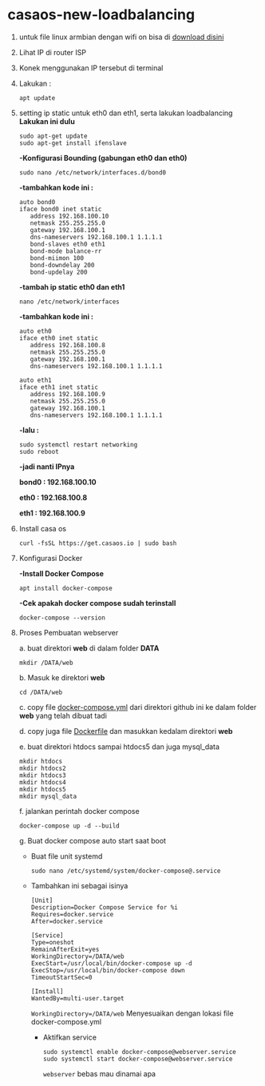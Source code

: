 # casaos-new-loadbalancing

1. untuk file linux armbian dengan wifi on bisa di [download disini](https://www.mediafire.com/file/2ywqxi302gzrp2i/Armbian_21.08.1_Amlogic-GXL_bullseye_current_5.10.60.img.xz/file)
2. Lihat IP di router ISP
3. Konek menggunakan IP tersebut di terminal
4. Lakukan :

       apt update
5. setting ip static untuk eth0 dan eth1, serta lakukan loadbalancing
   __Lakukan ini dulu__

       sudo apt-get update
       sudo apt-get install ifenslave


   __-Konfigurasi Bounding (gabungan eth0 dan eth0)__
   
       sudo nano /etc/network/interfaces.d/bond0
   
     __-tambahkan kode ini :__

       auto bond0
       iface bond0 inet static
          address 192.168.100.10
          netmask 255.255.255.0
          gateway 192.168.100.1
          dns-nameservers 192.168.100.1 1.1.1.1
          bond-slaves eth0 eth1
          bond-mode balance-rr
          bond-miimon 100
          bond-downdelay 200
          bond-updelay 200


     __-tambah ip static eth0 dan eth1__

       nano /etc/network/interfaces
   
     __-tambahkan kode ini :__
   
       auto eth0
       iface eth0 inet static
          address 192.168.100.8
          netmask 255.255.255.0
          gateway 192.168.100.1
          dns-nameservers 192.168.100.1 1.1.1.1
   
       auto eth1
       iface eth1 inet static
          address 192.168.100.9
          netmask 255.255.255.0
          gateway 192.168.100.1
          dns-nameservers 192.168.100.1 1.1.1.1
   
      __-lalu :__

       sudo systemctl restart networking
       sudo reboot

     __-jadi nanti IPnya__

   **bond0 : 192.168.100.10**
   
   **eth0 : 192.168.100.8**
   
   **eth1 : 192.168.100.9**


8. Install casa os
   
       curl -fsSL https://get.casaos.io | sudo bash
9. Konfigurasi Docker
   
   **-Install Docker Compose**

       apt install docker-compose
   **-Cek apakah docker compose sudah terinstall**

       docker-compose --version
10. Proses Pembuatan webserver
    
    a. buat direktori **web** di dalam folder **DATA**

        mkdir /DATA/web
    b. Masuk ke direktori **web**

        cd /DATA/web
    c. copy file [docker-compose.yml](https://github.com/destiowahyu/casaos-new-loadbalancing/blob/main/docker-compose.yml) dari direktori github ini ke dalam folder **web** yang telah dibuat tadi

    d. copy juga file [Dockerfile](https://github.com/destiowahyu/casaos-new-loadbalancing/blob/main/Dockerfile) dan masukkan kedalam direktori **web**

    e. buat direktori htdocs sampai htdocs5 dan juga mysql_data

        mkdir htdocs
        mkdir htdocs2
        mkdir htdocs3
        mkdir htdocs4
        mkdir htdocs5
        mkdir mysql_data

    f. jalankan perintah docker compose

        docker-compose up -d --build

    g. Buat docker compose auto start saat boot

    - Buat file unit systemd

          sudo nano /etc/systemd/system/docker-compose@.service
    - Tambahkan ini sebagai isinya

          [Unit]
          Description=Docker Compose Service for %i
          Requires=docker.service
          After=docker.service
              
          [Service]
          Type=oneshot
          RemainAfterExit=yes
          WorkingDirectory=/DATA/web
          ExecStart=/usr/local/bin/docker-compose up -d
          ExecStop=/usr/local/bin/docker-compose down
          TimeoutStartSec=0
              
          [Install]
          WantedBy=multi-user.target

       `WorkingDirectory=/DATA/web` Menyesuaikan dengan lokasi file docker-compose.yml

      - Aktifkan service

            sudo systemctl enable docker-compose@webserver.service
            sudo systemctl start docker-compose@webserver.service

          `webserver` bebas mau dinamai apa
    


   


   
